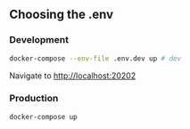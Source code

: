 ## Choosing the .env

### Development

```bash
docker-compose --env-file .env.dev up # dev
```

Navigate to [http://localhost:20202](http://localhost:20202)

### Production

```bash
docker-compose up
```